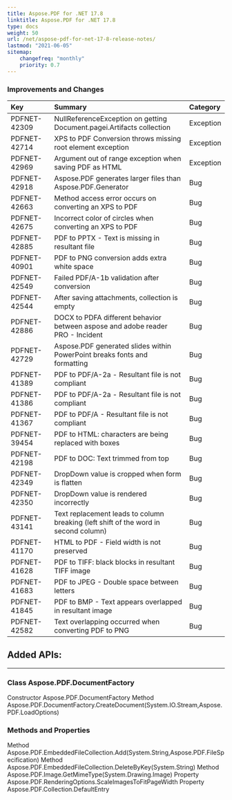 ```yaml
---
title: Aspose.PDF for .NET 17.8
linktitle: Aspose.PDF for .NET 17.8
type: docs
weight: 50
url: /net/aspose-pdf-for-net-17-8-release-notes/
lastmod: "2021-06-05"
sitemap:
    changefreq: "monthly"
    priority: 0.7
---
```


### **Improvements and Changes**

|**Key**|**Summary**|**Category**|
| :- | :- | :- |
|PDFNET-42309|NullReferenceException on getting Document.pagei.Artifacts collection|Exception|
|PDFNET-42714|XPS to PDF Conversion throws missing root element exception|Exception|
|PDFNET-42969|Argument out of range exception when saving PDF as HTML|Exception|
|PDFNET-42918|Aspose.PDF generates larger files than Aspose.PDF.Generator|Bug|
|PDFNET-42663|Method access error occurs on converting an XPS to PDF|Bug|
|PDFNET-42675|Incorrect color of circles when converting an XPS to PDF|Bug|
|PDFNET-42885|PDF to PPTX - Text is missing in resultant file|Bug|
|PDFNET-40901|PDF to PNG conversion adds extra white space|Bug|
|PDFNET-42549|Failed PDF/A-1b validation after conversion|Bug|
|PDFNET-42544|After saving attachments, collection is empty|Bug|
|PDFNET-42886|DOCX to PDFA different behavior between aspose and adobe reader PRO - Incident|Bug|
|PDFNET-42729|Aspose.PDF generated slides within PowerPoint breaks fonts and formatting|Bug|
|PDFNET-41389|PDF to PDF/A-2a - Resultant file is not compliant|Bug|
|PDFNET-41386|PDF to PDF/A-2a - Resultant file is not compliant|Bug|
|PDFNET-41367|PDF to PDF/A - Resultant file is not compliant|Bug|
|PDFNET-39454|PDF to HTML: characters are being replaced with boxes|Bug|
|PDFNET-42198|PDF to DOC: Text trimmed from top|Bug|
|PDFNET-42349|DropDown value is cropped when form is flatten|Bug|
|PDFNET-42350|DropDown value is rendered incorrectly|Bug|
|PDFNET-43141|Text replacement leads to column breaking (left shift of the word in second column)|Bug|
|PDFNET-41170|HTML to PDF - Field width is not preserved|Bug|
|PDFNET-41628|PDF to TIFF: black blocks in resultant TIFF image|Bug|
|PDFNET-41683|PDF to JPEG - Double space between letters|Bug|
|PDFNET-41845|PDF to BMP - Text appears overlapped in resultant image|Bug|
|PDFNET-42582|Text overlapping occurred when converting PDF to PNG|Bug|

## Added APIs:

-----

### Class Aspose.PDF.DocumentFactory

Constructor Aspose.PDF.DocumentFactory
Method Aspose.PDF.DocumentFactory.CreateDocument(System.IO.Stream,Aspose.PDF.LoadOptions)

### Methods and Properties

Method Aspose.PDF.EmbeddedFileCollection.Add(System.String,Aspose.PDF.FileSpecification)
Method Aspose.PDF.EmbeddedFileCollection.DeleteByKey(System.String)
Method Aspose.PDF.Image.GetMimeType(System.Drawing.Image)
Property Aspose.PDF.RenderingOptions.ScaleImagesToFitPageWidth
Property Aspose.PDF.Collection.DefaultEntry
